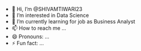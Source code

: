 - 👋 Hi, I’m @SHIVAMTIWARI23
- 👀 I’m interested in Data Science
- 🌱 I’m currently learning for job as Business Analyst 
- 📫 How to reach me ... 
- 😄 Pronouns: ...
- ⚡ Fun fact: ...

<!---
SHIVAMTIWARI23/SHIVAMTIWARI23 is a ✨ special ✨ repository because its `README.md` (this file) appears on your GitHub profile.
You can click the Preview link to take a look at your changes.
--->
